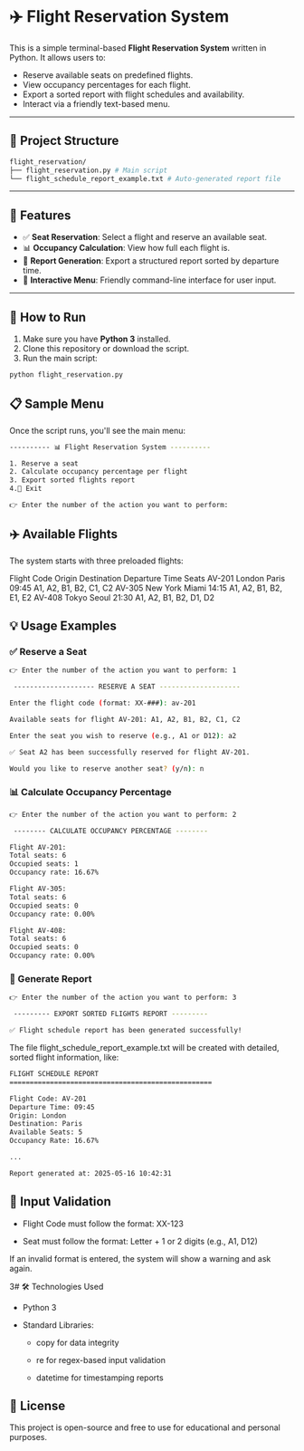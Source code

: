 # ✈️ Flight Reservation System
This is a simple terminal-based **Flight Reservation System** written in Python. It allows users to:

- Reserve available seats on predefined flights.
- View occupancy percentages for each flight.
- Export a sorted report with flight schedules and availability.
- Interact via a friendly text-based menu.

---

## 📁 Project Structure

```bash
flight_reservation/
├── flight_reservation.py # Main script
└── flight_schedule_report_example.txt # Auto-generated report file
```

---

## 🧰 Features

- ✅ **Seat Reservation**: Select a flight and reserve an available seat.
- 📊 **Occupancy Calculation**: View how full each flight is.
- 📝 **Report Generation**: Export a structured report sorted by departure time.
- 💬 **Interactive Menu**: Friendly command-line interface for user input.

---

## 🚀 How to Run

1. Make sure you have **Python 3** installed.
2. Clone this repository or download the script.
3. Run the main script:

```bash
python flight_reservation.py
```

## 📋 Sample Menu

Once the script runs, you'll see the main menu:

```bash
---------- 📊 Flight Reservation System ----------

1. Reserve a seat
2. Calculate occupancy percentage per flight
3. Export sorted flights report
4.🚪 Exit

👉 Enter the number of the action you want to perform:
```

## ✈️ Available Flights

The system starts with three preloaded flights:

Flight Code	Origin	Destination	Departure Time	Seats
AV-201	London	Paris	09:45	A1, A2, B1, B2, C1, C2
AV-305	New York	Miami	14:15	A1, A2, B1, B2, E1, E2
AV-408	Tokyo	Seoul	21:30	A1, A2, B1, B2, D1, D2

## 💡 Usage Examples

### ✅ Reserve a Seat

```bash
👉 Enter the number of the action you want to perform: 1

 -------------------- RESERVE A SEAT --------------------

Enter the flight code (format: XX-###): av-201

Available seats for flight AV-201: A1, A2, B1, B2, C1, C2

Enter the seat you wish to reserve (e.g., A1 or D12): a2

✅ Seat A2 has been successfully reserved for flight AV-201.

Would you like to reserve another seat? (y/n): n
```

### 📊 Calculate Occupancy Percentage

```bash
👉 Enter the number of the action you want to perform: 2

 -------- CALCULATE OCCUPANCY PERCENTAGE --------

Flight AV-201:
Total seats: 6 
Occupied seats: 1 
Occupancy rate: 16.67%

Flight AV-305:
Total seats: 6 
Occupied seats: 0 
Occupancy rate: 0.00%

Flight AV-408:
Total seats: 6 
Occupied seats: 0 
Occupancy rate: 0.00%
```

### 📝 Generate Report

```bash
👉 Enter the number of the action you want to perform: 3

 --------- EXPORT SORTED FLIGHTS REPORT ---------

✅ Flight schedule report has been generated successfully!
```

The file flight_schedule_report_example.txt will be created with detailed, sorted flight information, like:

```bash
FLIGHT SCHEDULE REPORT
==================================================

Flight Code: AV-201
Departure Time: 09:45
Origin: London
Destination: Paris
Available Seats: 5
Occupancy Rate: 16.67%

...

Report generated at: 2025-05-16 10:42:31
```

## 🧪 Input Validation

- Flight Code must follow the format: XX-123

- Seat must follow the format: Letter + 1 or 2 digits (e.g., A1, D12)

If an invalid format is entered, the system will show a warning and ask again.

3# 🛠️ Technologies Used

- Python 3

- Standard Libraries:

  - copy for data integrity

  - re for regex-based input validation

  - datetime for timestamping reports

## 📜 License

This project is open-source and free to use for educational and personal purposes.
